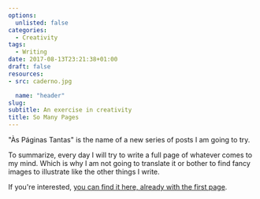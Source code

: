 ```yaml
---
options:
  unlisted: false
categories: 
  - Creativity
tags:
  - Writing 
date: 2017-08-13T23:21:38+01:00
draft: false
resources: 
- src: caderno.jpg

  name: "header"
slug:
subtitle: An exercise in creativity 
title: So Many Pages
---
```


"Às Páginas Tantas" is the name of a new series of posts I am going to try.

To summarize, every day I will try to write a full page of whatever comes to my mind. Which is why I am not going to translate it or bother to find fancy images to illustrate like the other things I write.

If you're interested, <a href="/story/paginas-tantas">you can find it here, already with the first page</a>.